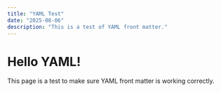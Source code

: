 ```yaml
---
title: "YAML Test"
date: "2025-08-06"
description: "This is a test of YAML front matter."
---
```


# Hello YAML!

This page is a test to make sure YAML front matter is working correctly.
